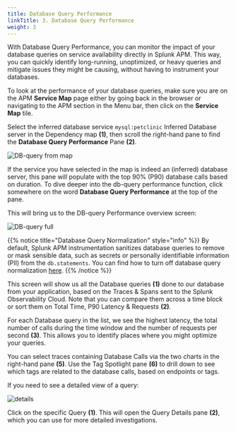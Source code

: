 ```yaml
---
title: Database Query Performance
linkTitle: 3. Database Query Performance
weight: 3
---
```


With Database Query Performance, you can monitor the impact of your database queries on service availability directly in Splunk APM. This way, you can quickly identify long-running, unoptimized, or heavy queries and mitigate issues they might be causing, without having to instrument your databases.

To look at the performance of your database queries, make sure you are on the APM **Service Map** page either by going back in the browser or navigating to the APM section in the Menu bar, then click on the **Service Map** tile.

Select the inferred database service `mysql:petclinic` Inferred Database server in the Dependency map **(1)**, then scroll the right-hand pane to find the **Database Query Performance** Pane **(2)**.

![DB-query from map](../../images/db-query-map.png)

If the service you have selected in the map is indeed an (inferred) database server, this pane will populate with the top 90% (P90) database calls based on duration. To dive deeper into the db-query performance function, click somewhere on the word **Database Query Performance** at the top of the pane.

This will bring us to the DB-query Performance overview screen:

![DB-query full](../../images/db-query-full.png)

{{% notice title="Database Query Normalization" style="info" %}}
By default, Splunk APM instrumentation sanitizes database queries to remove or mask sensible data, such as secrets or personally identifiable information (PII) from the `db.statements`. You can find how to turn off database query normalization [here](https://help.splunk.com/en/splunk-observability-cloud/monitor-application-performance/monitor-database-query-performance/troubleshoot-database-query-performance#turn-off-database-query-normalization).
{{% /notice %}}

This screen will show us all the Database queries **(1)** done to our database from your application, based on the Traces & Spans sent to the Splunk Observability Cloud.  Note that you can compare them across a time block or sort them on Total Time, P90 Latency & Requests **(2)**.

For each Database query in the list, we see the highest latency, the total number of calls during the time window and the number of requests per second **(3)**. This allows you to identify places where you might optimize your queries.

You can select traces containing Database Calls via the two charts in the right-hand pane **(5)**. Use the Tag Spotlight pane **(6)** to drill down to see which tags are related to the database calls, based on endpoints or tags.

If you need to see a detailed view of a query:

![details](../../images/query-details.png)

Click on the specific Query **(1)**. This will open the Query Details pane **(2)**, which you can use for more detailed investigations.

<!--

## 4. Adding Resource Attributes to Spans

Resource attributes can be added to every reported span. For example `version=0.314`. A comma-separated list of resource attributes can also be defined e.g. `key1=val1,key2=val2`.

Let's launch the PetClinic again using new resource attributes. Note, that adding resource attributes to the run command will override what was defined when we installed the collector. Let's add two new resource attributes `deployment.environment=$INSTANCE-petclinic-env,version=0.314`:

```bash
java \
-Dserver.port=8083 \
-Dotel.service.name=$INSTANCE-petclinic-service \
-Dotel.resource.attributes=deployment.environment=$INSTANCE-petclinic-env,version=0.314 \
-jar target/spring-petclinic-*.jar --spring.profiles.active=mysql
```

Back in the Splunk APM UI we can drill down on a recent trace and see the new `version` attribute in a span.
-->